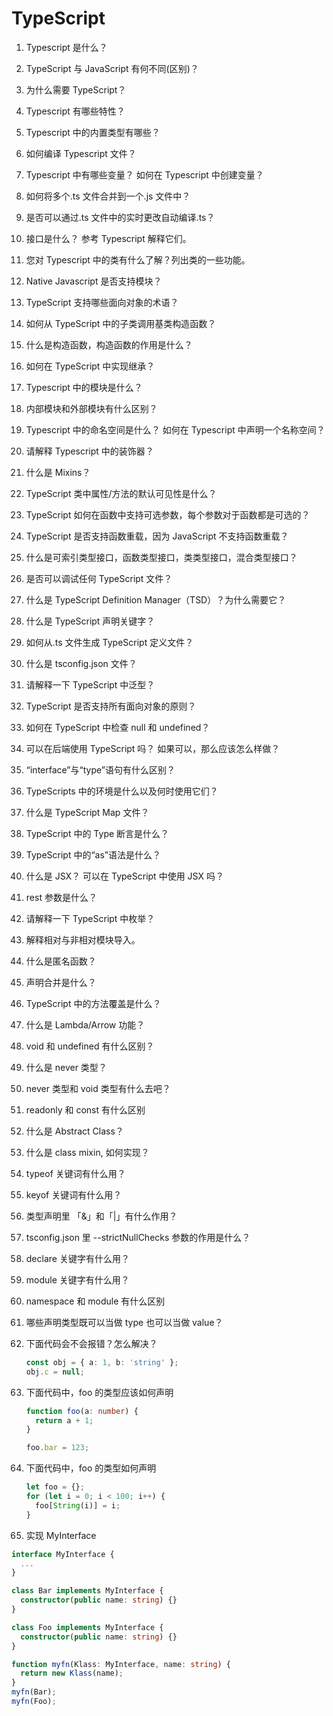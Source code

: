 # TypeScript

1. Typescript 是什么？
2. TypeScript 与 JavaScript 有何不同(区别)？
3. 为什么需要 TypeScript？
4. Typescript 有哪些特性？
5. Typescript 中的内置类型有哪些？
6. 如何编译 Typescript 文件？
7. Typescript 中有哪些变量？ 如何在 Typescript 中创建变量？
8. 如何将多个.ts 文件合并到一个.js 文件中？
9. 是否可以通过.ts 文件中的实时更改自动编译.ts？
10. 接口是什么？ 参考 Typescript 解释它们。
11. 您对 Typescript 中的类有什么了解？列出类的一些功能。
12. Native Javascript 是否支持模块？
13. TypeScript 支持哪些面向对象的术语？
14. 如何从 TypeScript 中的子类调用基类构造函数？
15. 什么是构造函数，构造函数的作用是什么？
16. 如何在 TypeScript 中实现继承？
17. Typescript 中的模块是什么？
18. 内部模块和外部模块有什么区别？
19. Typescript 中的命名空间是什么？ 如何在 Typescript 中声明一个名称空间？
20. 请解释 Typescript 中的装饰器？
21. 什么是 Mixins？
22. TypeScript 类中属性/方法的默认可见性是什么？
23. TypeScript 如何在函数中支持可选参数，每个参数对于函数都是可选的？
24. TypeScript 是否支持函数重载，因为 JavaScript 不支持函数重载？
25. 什么是可索引类型接口，函数类型接口，类类型接口，混合类型接口？
26. 是否可以调试任何 TypeScript 文件？
27. 什么是 TypeScript Definition Manager（TSD）？为什么需要它？
28. 什么是 TypeScript 声明关键字？
29. 如何从.ts 文件生成 TypeScript 定义文件？
30. 什么是 tsconfig.json 文件？
31. 请解释一下 TypeScript 中泛型？
32. TypeScript 是否支持所有面向对象的原则？
33. 如何在 TypeScript 中检查 null 和 undefined？
34. 可以在后端使用 TypeScript 吗？ 如果可以，那么应该怎么样做？
35. “interface”与“type”语句有什么区别？
36. TypeScripts 中的环境是什么以及何时使用它们？
37. 什么是 TypeScript Map 文件？
38. TypeScript 中的 Type 断言是什么？
39. TypeScript 中的“as”语法是什么？
40. 什么是 JSX？ 可以在 TypeScript 中使用 JSX 吗？
41. rest 参数是什么？
42. 请解释一下 TypeScript 中枚举？
43. 解释相对与非相对模块导入。
44. 什么是匿名函数？
45. 声明合并是什么？
46. TypeScript 中的方法覆盖是什么？
47. 什么是 Lambda/Arrow 功能？
48. void 和 undefined 有什么区别？
49. 什么是 never 类型？
50. never 类型和 void 类型有什么去吧？
51. readonly 和 const 有什么区别
52. 什么是 Abstract Class？
53. 什么是 class mixin, 如何实现？
54. typeof 关键词有什么用？
55. keyof 关键词有什么用？
56. 类型声明里 「&」和「|」有什么作用？
57. tsconfig.json 里 --strictNullChecks 参数的作用是什么？
58. declare 关键字有什么用？
59. module 关键字有什么用？
60. namespace 和 module 有什么区别
61. 哪些声明类型既可以当做 type 也可以当做 value？
62. 下面代码会不会报错？怎么解决？

    ```ts
    const obj = { a: 1, b: 'string' };
    obj.c = null;
    ```

63. 下面代码中，foo 的类型应该如何声明

    ```ts
    function foo(a: number) {
      return a + 1;
    }

    foo.bar = 123;
    ```

64. 下面代码中，foo 的类型如何声明

    ```ts
    let foo = {};
    for (let i = 0; i < 100; i++) {
      foo[String(i)] = i;
    }
    ```

65. 实现 MyInterface

```ts
interface MyInterface {
  ...
}

class Bar implements MyInterface {
  constructor(public name: string) {}
}

class Foo implements MyInterface {
  constructor(public name: string) {}
}

function myfn(Klass: MyInterface, name: string) {
  return new Klass(name);
}
myfn(Bar);
myfn(Foo);
```
